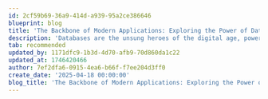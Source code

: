 ```yaml
---
id: 2cf59b69-36a9-414d-a939-95a2ce386646
blueprint: blog
title: 'The Backbone of Modern Applications: Exploring the Power of Databases'
description: 'Databases are the unsung heroes of the digital age, powering everything from small apps to large-scale enterprise systems. They manage and store vast amounts of data, ensuring that informatio'
tab: recommended
updated_by: 1171dfc9-1b3d-4d70-afb9-70d860da1c22
updated_at: 1746420466
author: 7ef2dfa6-0915-4ea6-b66f-f7ee204d3ff0
create_date: '2025-04-18 00:00:00'
blog_title: 'The Backbone of Modern Applications: Exploring the Power of Databases'
---
```

